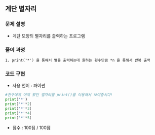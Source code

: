 ## 계단 별자리

### 문제 설명

- 계단 모양의 별자리를 출력하는 프로그램

### 풀이 과정

```txt
1. print('*') 을 통해서 별을 출력하는데 원하는 횟수만큼 *n 을 통해서 반복 출력  
```

### 코드 구현
- 사용 언어 : 파이썬

```python
#친구에게 어제 봤던 별자리를 print()를 이용해서 보여줍시다!
print('*')
print('*'*2)
print('*'*3)
print('*'*4)
print('*'*5)
```

- 점수 : 100점 / 100점
